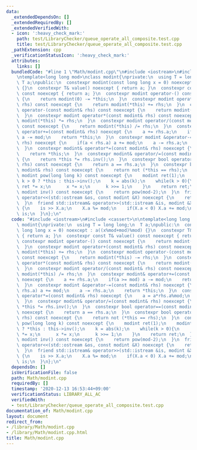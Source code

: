 ```yaml
---
data:
  _extendedDependsOn: []
  _extendedRequiredBy: []
  _extendedVerifiedWith:
  - icon: ':heavy_check_mark:'
    path: test/LibraryChecker/queue_operate_all_composite.test.cpp
    title: test/LibraryChecker/queue_operate_all_composite.test.cpp
  _pathExtension: cpp
  _verificationStatusIcon: ':heavy_check_mark:'
  attributes:
    links: []
  bundledCode: "#line 1 \"Math/modint.cpp\"\n#include <iostream>\n#include <cassert>\n\
    \ntemplate<long long mod>\nclass modint{\nprivate:\n  using T = long long;\n \
    \ T a;\npublic:\n  constexpr modint(const long long x = 0) noexcept : a((x%mod+mod)%mod)\
    \ {}\n  constexpr T& value() noexcept { return a; }\n  constexpr const T& value()\
    \ const noexcept { return a; }\n  constexpr modint operator-() const noexcept\
    \ {\n    return modint(0) -= *this;\n  }\n  constexpr modint operator+(const modint&\
    \ rhs) const noexcept {\n    return modint(*this) += rhs;\n  }\n  constexpr modint\
    \ operator-(const modint& rhs) const noexcept {\n    return modint(*this) -= rhs;\n\
    \  }\n  constexpr modint operator*(const modint& rhs) const noexcept {\n    return\
    \ modint(*this) *= rhs;\n  }\n  constexpr modint operator/(const modint& rhs)\
    \ const noexcept {\n    return modint(*this) /= rhs;\n  }\n  constexpr modint&\
    \ operator+=(const modint& rhs) noexcept {\n    a += rhs.a;\n    if(a >= mod)\
    \ a -= mod;\n    return *this;\n  }\n  constexpr modint &operator-=(const modint&\
    \ rhs) noexcept {\n    if(a < rhs.a) a += mod;\n    a -= rhs.a;\n    return *this;\n\
    \  }\n  constexpr modint& operator*=(const modint& rhs) noexcept {\n    a = a*rhs.a%mod;\n\
    \    return *this;\n  }\n  constexpr modint& operator/=(const modint& rhs) noexcept\
    \ {\n    return *this *= rhs.inv();\n  }\n  constexpr bool operator==(const modint&\
    \ rhs) const noexcept {\n    return a == rhs.a;\n  }\n  constexpr bool operator!=(const\
    \ modint& rhs) const noexcept {\n    return not (*this == rhs);\n  }\n  constexpr\
    \ modint pow(long long k) const noexcept {\n    modint ret(1);\n    modint x =\
    \ k > 0 ? *this : this->inv();\n    k = abs(k);\n    while(k > 0){\n      if(k&1)\
    \ ret *= x;\n      x *= x;\n      k >>= 1;\n    }\n    return ret;\n  }\n  constexpr\
    \ modint inv() const noexcept {\n    return pow(mod-2);\n  }\n  friend std::ostream&\
    \ operator<<(std::ostream &os, const modint &X) noexcept {\n    return os << X.a;\n\
    \  }\n  friend std::istream& operator>>(std::istream &is, modint &X) noexcept\
    \ {\n    is >> X.a;\n    X.a %= mod;\n    if(X.a < 0) X.a += mod;\n    return\
    \ is;\n  }\n};\n"
  code: "#include <iostream>\n#include <cassert>\n\ntemplate<long long mod>\nclass\
    \ modint{\nprivate:\n  using T = long long;\n  T a;\npublic:\n  constexpr modint(const\
    \ long long x = 0) noexcept : a((x%mod+mod)%mod) {}\n  constexpr T& value() noexcept\
    \ { return a; }\n  constexpr const T& value() const noexcept { return a; }\n \
    \ constexpr modint operator-() const noexcept {\n    return modint(0) -= *this;\n\
    \  }\n  constexpr modint operator+(const modint& rhs) const noexcept {\n    return\
    \ modint(*this) += rhs;\n  }\n  constexpr modint operator-(const modint& rhs)\
    \ const noexcept {\n    return modint(*this) -= rhs;\n  }\n  constexpr modint\
    \ operator*(const modint& rhs) const noexcept {\n    return modint(*this) *= rhs;\n\
    \  }\n  constexpr modint operator/(const modint& rhs) const noexcept {\n    return\
    \ modint(*this) /= rhs;\n  }\n  constexpr modint& operator+=(const modint& rhs)\
    \ noexcept {\n    a += rhs.a;\n    if(a >= mod) a -= mod;\n    return *this;\n\
    \  }\n  constexpr modint &operator-=(const modint& rhs) noexcept {\n    if(a <\
    \ rhs.a) a += mod;\n    a -= rhs.a;\n    return *this;\n  }\n  constexpr modint&\
    \ operator*=(const modint& rhs) noexcept {\n    a = a*rhs.a%mod;\n    return *this;\n\
    \  }\n  constexpr modint& operator/=(const modint& rhs) noexcept {\n    return\
    \ *this *= rhs.inv();\n  }\n  constexpr bool operator==(const modint& rhs) const\
    \ noexcept {\n    return a == rhs.a;\n  }\n  constexpr bool operator!=(const modint&\
    \ rhs) const noexcept {\n    return not (*this == rhs);\n  }\n  constexpr modint\
    \ pow(long long k) const noexcept {\n    modint ret(1);\n    modint x = k > 0\
    \ ? *this : this->inv();\n    k = abs(k);\n    while(k > 0){\n      if(k&1) ret\
    \ *= x;\n      x *= x;\n      k >>= 1;\n    }\n    return ret;\n  }\n  constexpr\
    \ modint inv() const noexcept {\n    return pow(mod-2);\n  }\n  friend std::ostream&\
    \ operator<<(std::ostream &os, const modint &X) noexcept {\n    return os << X.a;\n\
    \  }\n  friend std::istream& operator>>(std::istream &is, modint &X) noexcept\
    \ {\n    is >> X.a;\n    X.a %= mod;\n    if(X.a < 0) X.a += mod;\n    return\
    \ is;\n  }\n};\n"
  dependsOn: []
  isVerificationFile: false
  path: Math/modint.cpp
  requiredBy: []
  timestamp: '2020-12-13 16:53:44+09:00'
  verificationStatus: LIBRARY_ALL_AC
  verifiedWith:
  - test/LibraryChecker/queue_operate_all_composite.test.cpp
documentation_of: Math/modint.cpp
layout: document
redirect_from:
- /library/Math/modint.cpp
- /library/Math/modint.cpp.html
title: Math/modint.cpp
---
```

